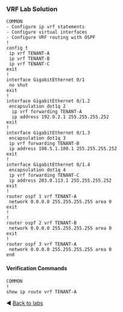 ### VRF Lab Solution
```
COMMON 
- Configure ip vrf statements
- Configure virtual interfaces
- Configure VRF routing with OSPF
!
config t
 ip vrf TENANT-A
 ip vrf TENANT-B
 ip vrf TENANT-C
exit
!
interface GigabitEthernet 0/1
 no shut
exit
!
interface GigabitEthernet 0/1.2
 encapsulation dot1q 2
  ip vrf forwarding TENANT-A
  ip address 192.0.2.1 255.255.255.252
exit
!
interface GigabitEthernet 0/1.3
 encapsulation dot1q 3
 ip vrf forwarding TENANT-B
 ip address 198.5.1.100.1 255.255.255.252
exit
!
interface GigabitEthernet 0/1.4
 encapsulation dot1q 4
 ip vrf forwarding TENANT-C
 ip address 203.0.113.1 255.255.255.252
exit
!
router ospf 1 vrf TENANT-A
 network 0.0.0.0 255.255.255.255 area 0
exit
!
!
router ospf 2 vrf TENANT-B
 network 0.0.0.0 255.255.255.255 area 0
exit
!
router ospf 3 vrf TENANT-A
 network 0.0.0.0 255.255.255.255 area 0
end

```

#### Verification Commands
```
COMMON
!
show ip route vrf TENANT-A
```

◀️ [Back to labs](https://github.com/tech-zero/ccnp-encor/blob/main/labs/Udemy/22-vrf/README.md)
